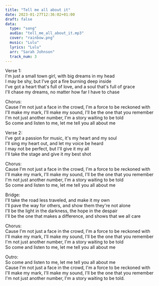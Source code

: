 ```yaml
---
title: "Tell me all about it"
date: 2023-01-27T12:36:02+01:00
draft: false
data:
  type: "song"
  audio: "tell_me_all_about_it.mp3"
  cover: "rainbow.png"
  music: "Lulu"
  lyrics: "Lulu"
  arr: "Sarah Johnson"
  track_num: 3
---
```


Verse 1:  
I'm just a small town girl, with big dreams in my head  
I may be shy, but I've got a fire burning deep inside  
I've got a heart that's full of love, and a soul that's full of grace  
I'll chase my dreams, no matter how far I have to chase  

Chorus:  
Cause I'm not just a face in the crowd, I'm a force to be reckoned with  
I'll make my mark, I'll make my sound, I'll be the one that you remember  
I'm not just another number, I'm a story waiting to be told  
So come and listen to me, let me tell you all about me  

Verse 2:  
I've got a passion for music, it's my heart and my soul  
I'll sing my heart out, and let my voice be heard  
I may not be perfect, but I'll give it my all  
I'll take the stage and give it my best shot  

Chorus:  
Cause I'm not just a face in the crowd, I'm a force to be reckoned with  
I'll make my mark, I'll make my sound, I'll be the one that you remember  
I'm not just another number, I'm a story waiting to be told  
So come and listen to me, let me tell you all about me  

Bridge:  
I'll take the road less traveled, and make it my own  
I'll pave the way for others, and show them they're not alone  
I'll be the light in the darkness, the hope in the despair  
I'll be the one that makes a difference, and shows that we all care  

Chorus:  
Cause I'm not just a face in the crowd, I'm a force to be reckoned with  
I'll make my mark, I'll make my sound, I'll be the one that you remember  
I'm not just another number, I'm a story waiting to be told  
So come and listen to me, let me tell you all about me  

Outro:  
So come and listen to me, let me tell you all about me  
Cause I'm not just a face in the crowd, I'm a force to be reckoned with  
I'll make my mark, I'll make my sound, I'll be the one that you remember  
I'm not just another number, I'm a story waiting to be told.  